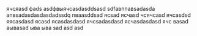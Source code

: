 ячсяasd
фads
asdфвыячсasdasddsasd
sdfавппавsadasda
апвsadasdasdasdadssdq
пваasddsad
ясsad
ясчasd
чсячсasd
ячсasdsd
яясasdasd
ясasd
ясasdasdasd
ячсsadasdasd
ясчasdasdasd
ячс
ваsad
аываsad
ыва
ыва
sad
asd
asd
